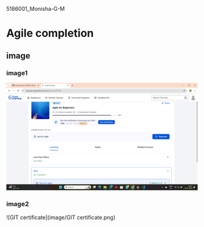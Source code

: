 5186001_Monisha-G-M
# Agile completion

## image

### image1
![Agile](image/Agile.png)

### image2
![GIT certificate](image/GIT certificate.png)



